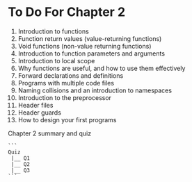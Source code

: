 # To Do For Chapter 2

1. Introduction to functions
2. Function return values (value-returning functions)
3. Void functions (non-value returning functions)
4. Introduction to function parameters and arguments
5. Introduction to local scope
6. Why functions are useful, and how to use them effectively
7. Forward declarations and definitions
8. Programs with multiple code files
9. Naming collisions and an introduction to namespaces
10. Introduction to the preprocessor
11. Header files
12. Header guards
13. How to design your first programs

Chapter 2 summary and quiz

    ``` 
    Quiz
     |__ Q1
     |__ Q2
     |__ Q3
    ```
